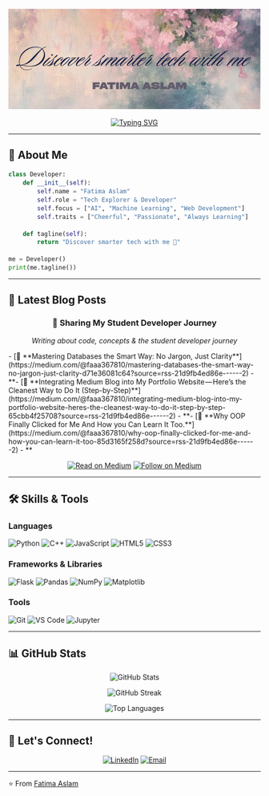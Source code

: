 <!-- Profile Banner -->
<p align="center">
  <img src="assets/banner.png" alt="Fatima Aslam Banner" />
</p>

<div align="center">
  <a href="https://git.io/typing-svg">
    <img src="https://readme-typing-svg.demolab.com?font=Fira+Code&weight=600&size=28&pause=1000&width=600&lines=Passionate+Learner+%7C+Tech+Explorer;AI+%26+Web+Development+Enthusiast;Discover+Smarter+Tech+With+Me!" alt="Typing SVG" />
  </a>
</div>

---

## 🚀 About Me

```python
class Developer:
    def __init__(self):
        self.name = "Fatima Aslam"
        self.role = "Tech Explorer & Developer"
        self.focus = ["AI", "Machine Learning", "Web Development"]
        self.traits = ["Cheerful", "Passionate", "Always Learning"]
        
    def tagline(self):
        return "Discover smarter tech with me 🚀"

me = Developer()
print(me.tagline())
```

---

## 📝 Latest Blog Posts

<div align="center">

### 🌟 Sharing My Student Developer Journey

*Writing about code, concepts & the student developer journey*

</div>

<!-- BLOG-POST-LIST:START -->- [🚀 **Mastering Databases the Smart Way: No Jargon, Just Clarity**](https://medium.com/@faaa367810/mastering-databases-the-smart-way-no-jargon-just-clarity-d71e36081c64?source=rss-21d9fb4ed86e------2) - **- [🚀 **Integrating Medium Blog into My Portfolio Website — Here’s the Cleanest Way to Do It &lpar;Step-by-Step&rpar;**](https://medium.com/@faaa367810/integrating-medium-blog-into-my-portfolio-website-heres-the-cleanest-way-to-do-it-step-by-step-65cbb4f25708?source=rss-21d9fb4ed86e------2) - **- [🚀 **Why OOP Finally Clicked for Me And How you Can Learn It Too.**](https://medium.com/@faaa367810/why-oop-finally-clicked-for-me-and-how-you-can-learn-it-too-85d3165f258d?source=rss-21d9fb4ed86e------2) - **<!-- BLOG-POST-LIST:END -->
<div align="center">
  
[![Read on Medium](https://img.shields.io/badge/Read_on_Medium-12100E?style=for-the-badge&logo=medium&logoColor=white)](https://medium.com/@faaa367810)
[![Follow on Medium](https://img.shields.io/badge/Follow_Me-00ab6c?style=for-the-badge&logo=medium&logoColor=white)](https://medium.com/@faaa367810)

</div>

---

## 🛠️ Skills & Tools

### Languages

![Python](https://img.shields.io/badge/Python-3776AB?style=for-the-badge&logo=python&logoColor=white)
![C++](https://img.shields.io/badge/C%2B%2B-00599C?style=for-the-badge&logo=c%2B%2B&logoColor=white)
![JavaScript](https://img.shields.io/badge/JavaScript-F7DF1E?style=for-the-badge&logo=javascript&logoColor=black)
![HTML5](https://img.shields.io/badge/HTML5-E34F26?style=for-the-badge&logo=html5&logoColor=white)
![CSS3](https://img.shields.io/badge/CSS3-1572B6?style=for-the-badge&logo=css3&logoColor=white)

### Frameworks & Libraries

![Flask](https://img.shields.io/badge/Flask-000000?style=for-the-badge&logo=flask&logoColor=white)
![Pandas](https://img.shields.io/badge/Pandas-150458?style=for-the-badge&logo=pandas&logoColor=white)
![NumPy](https://img.shields.io/badge/Numpy-013243?style=for-the-badge&logo=numpy&logoColor=white)
![Matplotlib](https://img.shields.io/badge/Matplotlib-0C55A5?style=for-the-badge&logo=python&logoColor=white)

### Tools

![Git](https://img.shields.io/badge/Git-F05032?style=for-the-badge&logo=git&logoColor=white)
![VS Code](https://img.shields.io/badge/VSCode-0078D4?style=for-the-badge&logo=visual-studio-code&logoColor=white)
![Jupyter](https://img.shields.io/badge/Jupyter-F37626?style=for-the-badge&logo=Jupyter&logoColor=white)

---

## 📊 GitHub Stats

<p align="center">
  <img src="https://github-readme-stats.vercel.app/api?username=fa-code2&show_icons=true&theme=radical&count_private=true" alt="GitHub Stats" />
</p>

<p align="center">
  <img src="https://github-readme-streak-stats.herokuapp.com/?user=fa-code2&theme=radical" alt="GitHub Streak" />
</p>

<p align="center">
  <img src="https://github-readme-stats.vercel.app/api/top-langs/?username=fa-code2&layout=compact&theme=radical" alt="Top Languages" />
</p>

---

## 🤝 Let's Connect!

<div align="center">

[![LinkedIn](https://img.shields.io/badge/LinkedIn-0A66C2?style=for-the-badge&logo=linkedin&logoColor=white)](https://www.linkedin.com/in/your-link)
[![Email](https://img.shields.io/badge/Email-D14836?style=for-the-badge&logo=gmail&logoColor=white)](mailto:yourmail@example.com)

</div>

---

⭐️ From [Fatima Aslam](https://github.com/fa-code2)
